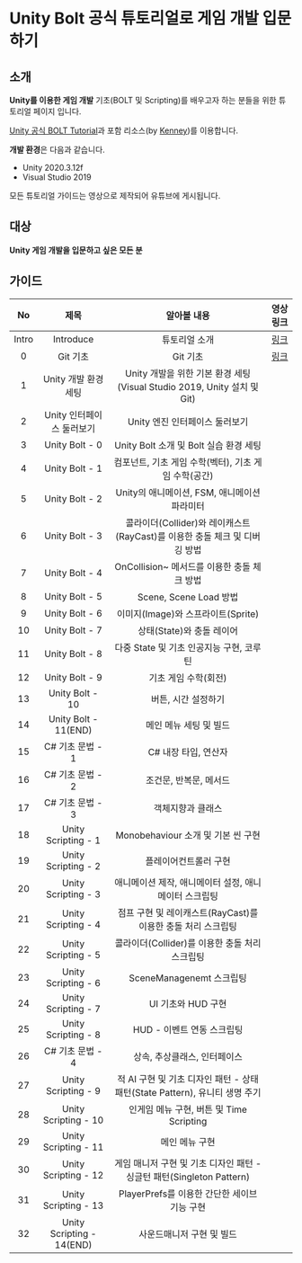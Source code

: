 # Unity Bolt 공식 튜토리얼로 게임 개발 입문하기

## 소개

**Unity를 이용한 게임 개발** 기초(BOLT 및 Scripting)를 배우고자 하는 분들을 위한 튜토리얼 페이지 입니다.

[Unity 공식 BOLT Tutorial](https://learn.unity.com/project/bolt-platformer-tutorial?uv=2019.3)과 포함 리소스(by [Kenney](https://kenney.nl/))를 이용합니다.

**개발 환경**은 다음과 같습니다.

*   Unity 2020.3.12f
*   Visual Studio 2019

모든 튜토리얼 가이드는 영상으로 제작되어 유튜브에 게시됩니다.

## 대상

**Unity 게임 개발을 입문하고 싶은 모든 분**

## 가이드

|  No   |           제목            |                         알아볼 내용                          |                          영상 링크                           |
| :---: | :-----------------------: | :----------------------------------------------------------: | :----------------------------------------------------------: |
| Intro |         Introduce         |                        튜토리얼 소개                         | [링크](https://www.youtube.com/watch?v=aGaOi0_TVTA&list=PLWoGZv-LqubcI3M_Vn1_aUjm0_sywwAbI&index=1) |
|   0   |         Git 기초          |                           Git 기초                           |     [링크](https://www.youtube.com/watch?v=8UfNRpC21l0)      |
|   1   |   Unity 개발 환경 세팅    | Unity 개발을 위한 기본 환경 세팅(Visual Studio 2019, Unity 설치 및 Git) |                                                              |
|   2   | Unity 인터페이스 둘러보기 |                Unity 엔진 인터페이스 둘러보기                |                                                              |
|   3   |      Unity Bolt - 0       |            Unity Bolt 소개 및 Bolt 실습 환경 세팅            |                                                              |
|   4   |      Unity Bolt - 1       |     컴포넌트, 기초 게임 수학(벡터), 기초 게임 수학(공간)     |                                                              |
|   5   |      Unity Bolt - 2       |         Unity의 애니메이션, FSM, 애니메이션 파라미터         |                                                              |
|   6   |      Unity Bolt - 3       | 콜라이더(Collider)와 레이캐스트(RayCast)를 이용한 충돌 체크 및 디버깅 방법 |                                                              |
|   7   |      Unity Bolt - 4       |         OnCollision~ 메서드를 이용한 충돌 체크 방법          |                                                              |
|   8   |      Unity Bolt - 5       |                    Scene, Scene Load 방법                    |                                                              |
|   9   |      Unity Bolt - 6       |              이미지(Image)와 스프라이트(Sprite)              |                                                              |
|  10   |      Unity Bolt - 7       |                  상태(State)와 충돌 레이어                   |                                                              |
|  11   |      Unity Bolt - 8       |           다중 State 및 기초 인공지능 구현, 코루틴           |                                                              |
|  12   |      Unity Bolt - 9       |                     기초 게임 수학(회전)                     |                                                              |
|  13   |      Unity Bolt - 10      |                     버튼, 시간 설정하기                      |                                                              |
|  14   |   Unity Bolt - 11(END)    |                    메인 메뉴 세팅 및 빌드                    |                                                              |
|  15   |     C# 기초 문법 - 1      |                     C# 내장 타입, 연산자                     |                                                              |
|  16   |     C# 기초 문법 - 2      |                    조건문, 반복문, 메서드                    |                                                              |
|  17   |     C# 기초 문법 - 3      |                      객체지향과 클래스                       |                                                              |
|  18   |    Unity Scripting - 1    |              Monobehaviour 소개 및 기본 씬 구현              |                                                              |
|  19   |    Unity Scripting - 2    |                    플레이어컨트롤러 구현                     |                                                              |
|  20   |    Unity Scripting - 3    |    애니메이션 제작, 애니메이터 설정, 애니메이터 스크립팅     |                                                              |
|  21   |    Unity Scripting - 4    | 점프 구현 및 레이캐스트(RayCast)를 이용한 충돌 처리 스크립팅 |                                                              |
|  22   |    Unity Scripting - 5    |        콜라이더(Collider)를 이용한 충돌 처리 스크립팅        |                                                              |
|  23   |    Unity Scripting - 6    |                   SceneManagenemt 스크립팅                   |                                                              |
|  24   |    Unity Scripting - 7    |                      UI 기초와 HUD 구현                      |                                                              |
|  25   |    Unity Scripting - 8    |                  HUD - 이벤트 연동 스크립팅                  |                                                              |
|  26   |     C# 기초 문법 - 4      |                 상속, 추상클래스, 인터페이스                 |                                                              |
|  27   |    Unity Scripting - 9    | 적 AI 구현 및 기초 디자인 패턴 - 상태 패턴(State Pattern), 유니티 생명 주기 |                                                              |
|  28   |   Unity Scripting - 10    |           인게임 메뉴 구현, 버튼 및 Time Scripting           |                                                              |
|  29   |   Unity Scripting - 11    |                        메인 메뉴 구현                        |                                                              |
|  30   |   Unity Scripting - 12    | 게임 매니저 구현 및 기초 디자인 패턴 - 싱글턴 패턴(Singleton Pattern) |                                                              |
|  31   |   Unity Scripting - 13    |         PlayerPrefs를 이용한 간단한 세이브 기능 구현         |                                                              |
|  32   | Unity Scripting - 14(END) |                  사운드매니저 구현 및 빌드                   |                                                              |

